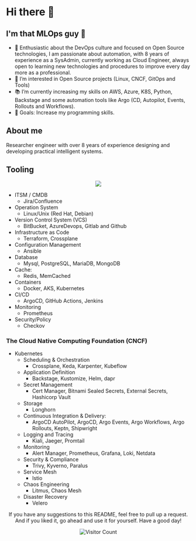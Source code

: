 # Hi there 👋

## I'm that MLOps guy 🤖

- 🚀 Enthusiastic about the DevOps culture and focused on Open Source technologies, I am passionate about automation, with 8 years of experience as a SysAdmin, currently working as Cloud Engineer, always open to learning new technologies and procedures to improve every day more as a professional.
- 👀 I’m interested in Open Source projects (Linux, CNCF, GitOps and Tools)
- 📚 I’m currently increasing my skills on AWS, Azure, K8S, Python, Backstage and some automation tools like Argo (CD, Autopilot, Events, Rollouts and Workflows).
- 🌱 Goals: Increase my programming skills.

## About me

Researcher engineer with over 8 years of experience designing and developing practical intelligent systems.

## Tooling

<p align="center">
  <a href="https://skillicons.dev">
    <img src="https://skillicons.dev/icons?i=linux,git,kubernetes,docker,github,gitlab,jenkins,githubactions,aws,azure,bash,ansible,bitbucket,fastapi,flask,grafana,kafka,latex,md,mongodb,mysql,nginx,opencv,postgres,postman,prometheus,py,pytorch,rabbitmq,redhat,redis,sqlite,tensorflow,terraform,vscode" />
  </a>
</p>

* ITSM / CMDB
  * Jira/Confluence
* Operation System
  * Linux/Unix (Red Hat, Debian)
* Version Control System (VCS)
  * BitBucket, AzureDevops, Gitlab and Github
* Infrastructure as Code
  * Terraform, Crossplane
* Configuration Management
  * Ansible
* Database
  * Mysql, PostgreSQL, MariaDB, MongoDB
* Cache:
  * Redis, MemCached
* Containers
  * Docker, AKS, Kubernetes
* CI/CD
  * ArgoCD, GitHub Actions, Jenkins
* Monitoring
  * Prometheus
* Security/Policy
  * Checkov

### The Cloud Native Computing Foundation (CNCF)

- Kubernetes
  - Scheduling & Orchestration
    - Crossplane, Keda, Karpenter, Kubeflow
  - Application Definition
    - Backstage, Kustomize, Helm, dapr
  - Secret Management
    - Cert Manager, Bitnami Sealed Secrets, External Secrets, Hashicorp Vault
  - Storage
    - Longhorn
  - Continuous Integration & Delivery:
    - ArgoCD AutoPilot, ArgoCD, Argo Events, Argo Workflows, Argo Rollouts, Keptn, Shipwright
  - Logging and Tracing
    - Kiali, Jaeger, Promtail
  - Monitoring
    - Alert Manager, Prometheus, Grafana, Loki, Netdata
  - Security & Compliance
    - Trivy, Kyverno, Paralus
  - Service Mesh
    - Istio
  - Chaos Engineering
    - Litmus, Chaos Mesh
  - Disaster Recovery
    - Velero

<div align="center">
<p>If you have any suggestions to this README, feel free to pull up a request. And if you liked it, go ahead and use it for yourself. Have a good day!</p>
<div>

![Visitor Count](https://profile-counter.glitch.me/thatmlopsguy/count.svg)